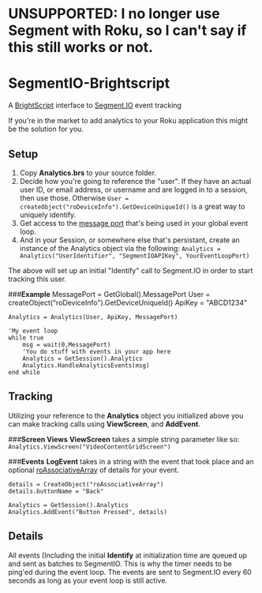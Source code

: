 UNSUPPORTED: I no longer use Segment with Roku, so I can't say if this still works or not.
======================


SegmentIO-Brightscript
======================

A [BrightScript](http://sdkdocs.roku.com/display/sdkdoc/BrightScript+Language+Reference) interface to [Segment.IO](https://segment.io/) event tracking

If you're in the market to add analytics to your Roku application this might be the solution for you.


**Setup**
-----------

1. Copy **Analytics.brs** to your source folder.
2. Decide how you're going to reference the "user".  If they have an actual user ID, or email address, or username and are logged in to a session, then use those.  Otherwise
`User = createObject("roDeviceInfo").GetDeviceUniqueId()` is a great way to uniquely identify.
3. Get access to the [message port](http://sdkdocs.roku.com/display/sdkdoc/roMessagePort) that's being used in your global event loop.
4. And in your Session, or somewhere else that's persistant, create an instance of the Analytics object via the following:
`Analytics = Analytics("UserIdentifier", "SegmentIOAPIKey", YourEventLoopPort)`

The above will set up an initial "Identify" call to Segment.IO in order to start tracking this user.


###**Example**
    MessagePort = GetGlobal().MessagePort
    User = createObject("roDeviceInfo").GetDeviceUniqueId()
    ApiKey = "ABCD1234"
    
    Analytics = Analytics(User, ApiKey, MessagePort)
    
    'My event loop
    while true
        msg = wait(0,MessagePort)
        'You do stuff with events in your app here
        Analytics = GetSession().Analytics
        Analytics.HandleAnalyticsEvents(msg)
    end while



**Tracking**
-----------
Utilizing your reference to the **Analytics** object you initialized above you can make tracking calls using **ViewScreen**, and **AddEvent**.

###**Screen Views**
**ViewScreen** takes a simple string parameter like so: `Analytics.ViewScreen("VideoContentGridScreen")`

###**Events**
**LogEvent** takes in a string with the event that took place and an optional [roAssociativeArray](http://sdkdocs.roku.com/display/sdkdoc/roAssociativeArray) of details for your event.


	details = CreateObject("roAssociativeArray")
	details.buttonName = "Back"
	
	Analytics = GetSession().Analytics
	Analytics.AddEvent("Button Pressed", details)
	

**Details**
-----------
All events (Including the initial **Identify** at initialization time are queued up and sent as batches to SegmentIO.  This is why the timer needs to be ping'ed during the event loop.  The events are sent to Segment.IO every 60 seconds as long as your event loop is still active.
